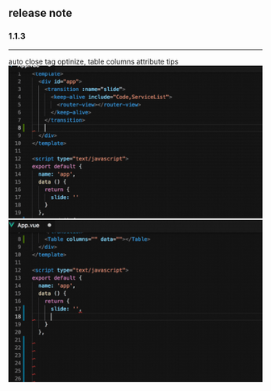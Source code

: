 ## release note
### 1.1.3
---
auto close tag optinize, table columns attribute tips
![](../examples/columns.gif)
![](../examples/columns2.gif)